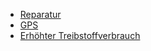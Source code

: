- [Reparatur](#reparatur)
- [GPS](#gps-system)
- [Erhöhter Treibstoffverbrauch](#treibstoffverbrauch)
